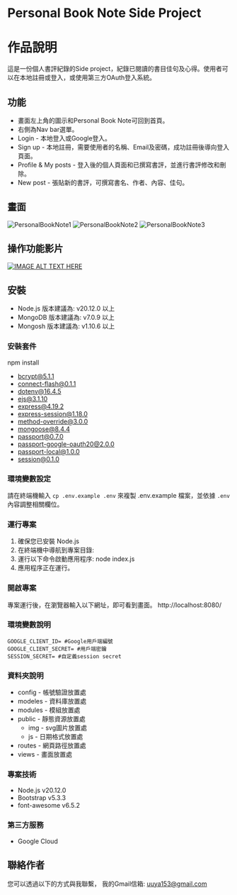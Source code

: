 # Personal Book Note Side Project

# 作品說明
這是一份個人書評紀錄的Side project，紀錄已閱讀的書目佳句及心得。使用者可以在本地註冊或登入，或使用第三方OAuth登入系統。

## 功能
* 畫面左上角的圖示和Personal Book Note可回到首頁。
* 右側為Nav bar選單。
* Login - 本地登入或Google登入。
* Sign up - 本地註冊，需要使用者的名稱、Email及密碼，成功註冊後導向登入頁面。
* Profile & My posts - 登入後的個人頁面和已撰寫書評，並進行書評修改和刪除。
* New post - 張貼新的書評，可撰寫書名、作者、內容、佳句。

## 畫面
![PersonalBookNote1](https://i.ibb.co/wgFBt6F/Personal-Book-Note4.png)
![PersonalBookNote2](https://i.ibb.co/drGN2j4/Personal-Book-Note5.png)
![PersonalBookNote3](https://i.ibb.co/n3hQdWL/Personal-Book-Note6.png)

## 操作功能影片
[![IMAGE ALT TEXT HERE](https://img.youtube.com/vi/jWN0YUHfxuo/0.jpg)](https://www.youtube.com/watch?v=jWN0YUHfxuo)

## 安裝
- Node.js 版本建議為: v20.12.0 以上
- MongoDB 版本建議為: v7.0.9 以上
- Mongosh 版本建議為: v1.10.6 以上

### 安裝套件
npm install
- bcrypt@5.1.1
- connect-flash@0.1.1
- dotenv@16.4.5
- ejs@3.1.10
- express@4.19.2
- express-session@1.18.0
- method-override@3.0.0
- mongoose@8.4.4
- passport@0.7.0
- passport-google-oauth20@2.0.0
- passport-local@1.0.0
- session@0.1.0

### 環境變數設定
請在終端機輸入 `cp .env.example .env` 來複製 .env.example 檔案，並依據 `.env` 內容調整相關欄位。

### 運行專案
1. 確保您已安裝 Node.js
2. 在終端機中導航到專案目錄:
3. 運行以下命令啟動應用程序: node index.js
4. 應用程序正在運行。

### 開啟專案
專案運行後，在瀏覽器輸入以下網址，即可看到畫面。
http://localhost:8080/

### 環境變數說明

```env
GOOGLE_CLIENT_ID= #Google用戶端編號
GOOGLE_CLIENT_SECRET= #用戶端密鑰
SESSION_SECRET= #自定義session secret
```

### 資料夾說明
- config - 帳號驗證放置處
- modeles - 資料庫放置處
- modules - 模組放置處
- public - 靜態資源放置處
  - img - svg圖片放置處
  - js - 日期格式放置處
- routes - 網頁路徑放置處
- views - 畫面放置處

### 專案技術
- Node.js v20.12.0
- Bootstrap v5.3.3
- font-awesome v6.5.2

### 第三方服務
 - Google Cloud

## 聯絡作者
您可以透過以下的方式與我聯繫，
我的Gmail信箱: uuya153@gmail.com
